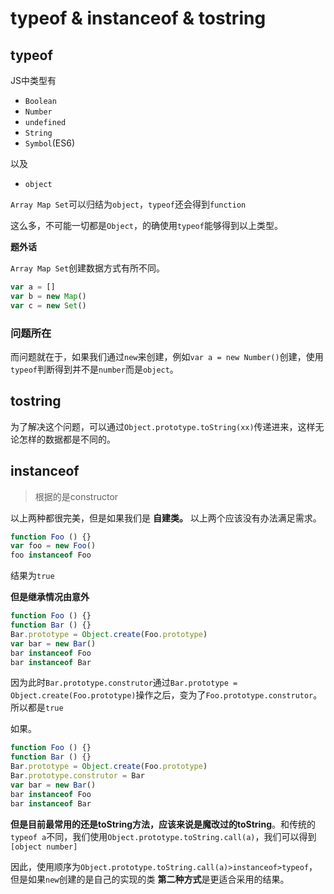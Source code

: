# typeof & instanceof & tostring

## typeof

JS中类型有

* `Boolean`
* `Number`
* `undefined`
* `String`
* `Symbol`(ES6)

以及

* `object`

`Array Map Set`可以归结为`object`，`typeof`还会得到`function`

这么多，不可能一切都是`Object`，的确使用`typeof`能够得到以上类型。

**题外话**

`Array Map Set`创建数据方式有所不同。

```JavaScript
var a = []
var b = new Map()
var c = new Set()
```

### 问题所在

而问题就在于，如果我们通过`new`来创建，例如`var a = new Number()`创建，使用`typeof`判断得到并不是`number`而是`object`。

## tostring

为了解决这个问题，可以通过`Object.prototype.toString(xx)`传递进来，这样无论怎样的数据都是不同的。

## instanceof

> 根据的是constructor

以上两种都很完美，但是如果我们是 **自建类。** 以上两个应该没有办法满足需求。

```javascript
function Foo () {}
var foo = new Foo()
foo instanceof Foo
```

结果为`true`

**但是继承情况由意外**

```javascript
function Foo () {}
function Bar () {}
Bar.prototype = Object.create(Foo.prototype)
var bar = new Bar()
bar instanceof Foo
bar instanceof Bar
```

因为此时`Bar.prototype.construtor`通过`Bar.prototype = Object.create(Foo.prototype)`操作之后，变为了`Foo.prototype.construtor`。所以都是`true`


如果。

```JavaScript
function Foo () {}
function Bar () {}
Bar.prototype = Object.create(Foo.prototype)
Bar.prototype.construtor = Bar
var bar = new Bar()
bar instanceof Foo
bar instanceof Bar
```

**但是目前最常用的还是toString方法，应该来说是魔改过的toString**。和传统的`typeof a`不同，我们使用`Object.prototype.toString.call(a)`，我们可以得到`[object number]`

因此，使用顺序为`Object.prototype.toString.call(a)>instanceof>typeof`，但是如果`new`创建的是自己的实现的类 **第二种方式**是更适合采用的结果。
